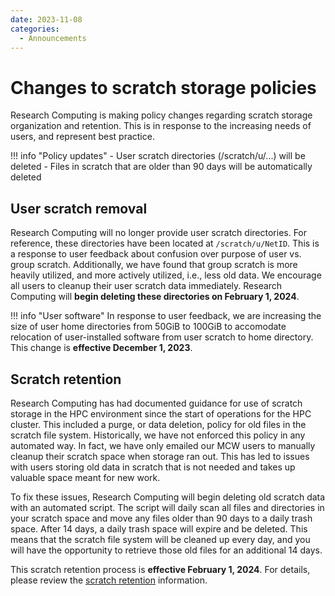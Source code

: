 ```yaml
---
date: 2023-11-08
categories:
  - Announcements
---
```


# Changes to scratch storage policies

Research Computing is making policy changes regarding scratch storage organization and retention. This is in response to the increasing needs of users, and represent best practice.

!!! info "Policy updates"
    - User scratch directories (/scratch/u/...) will be deleted
    - Files in scratch that are older than 90 days will be automatically deleted

<!-- more -->

## User scratch removal

Research Computing will no longer provide user scratch directories. For reference, these directories have been located at `/scratch/u/NetID`. This is a response to user feedback about confusion over purpose of user vs. group scratch. Additionally, we have found that group scratch is more heavily utilized, and more actively utilized, i.e., less old data. We encourage all users to cleanup their user scratch data immediately. Research Computing will **begin deleting these directories on February 1, 2024**.

!!! info "User software"
    In response to user feedback, we are increasing the size of user home directories from 50GiB to 100GiB to accomodate relocation of user-installed software from user scratch to home directory. This change is **effective December 1, 2023**.

## Scratch retention

Research Computing has had documented guidance for use of scratch storage in the HPC environment since the start of operations for the HPC cluster. This included a purge, or data deletion, policy for old files in the scratch file system. Historically, we have not enforced this policy in any automated way. In fact, we have only emailed our MCW users to manually cleanup their scratch space when storage ran out. This has led to issues with users storing old data in scratch that is not needed and takes up valuable space meant for new work.

To fix these issues, Research Computing will begin deleting old scratch data with an automated script. The script will daily scan all files and directories in your scratch space and move any files older than 90 days to a daily trash space. After 14 days, a daily trash space will expire and be deleted. This means that the scratch file system will be cleaned up every day, and you will have the opportunity to retrieve those old files for an additional 14 days.

This scratch retention process is **effective February 1, 2024**. For details, please review the [scratch retention](../../storage/rcc-storage.md#retention) information.
